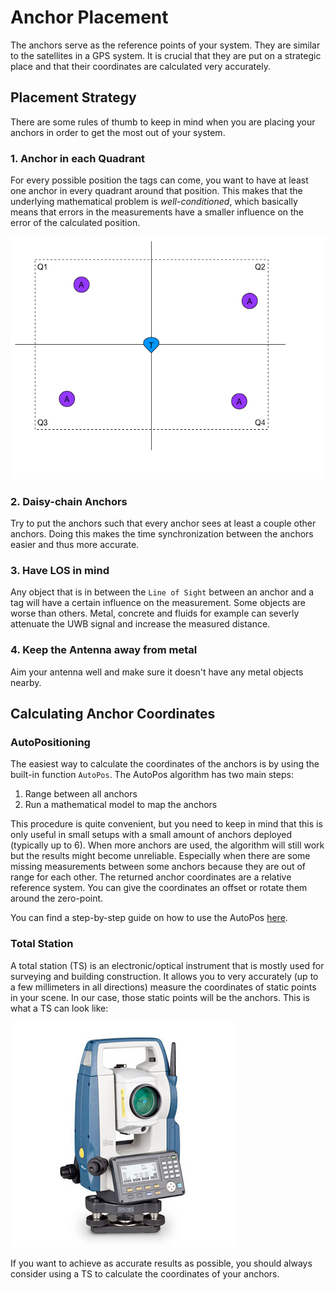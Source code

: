 # Anchor Placement
The anchors serve as the reference points of your system. They are similar to the satellites in a GPS system.
It is crucial that they are put on a strategic place and that their coordinates are calculated very accurately.

## Placement Strategy
There are some rules of thumb to keep in mind when you are placing your anchors in order to get the most out of your system.
### 1. Anchor in each Quadrant
For every possible position the tags can come, you want to have at least one anchor in every quadrant around that position.
This makes that the underlying mathematical problem is _well-conditioned_, which basically means that errors in the measurements have a smaller influence on the error of the calculated position.

![anchor_placement](./img/anchor_placement.png)

### 2. Daisy-chain Anchors
Try to put the anchors such that every anchor sees at least a couple other anchors.
Doing this makes the time synchronization between the anchors easier and thus more accurate.

### 3. Have LOS in mind
Any object that is in between the `Line of Sight` between an anchor and a tag will have a certain influence on the measurement.
Some objects are worse than others. Metal, concrete and fluids for example can severly attenuate the UWB signal and increase the measured distance.

### 4. Keep the Antenna away from metal
Aim your antenna well and make sure it doesn't have any metal objects nearby.

## Calculating Anchor Coordinates
### AutoPositioning
The easiest way to calculate the coordinates of the anchors is by using the built-in function `AutoPos`.
The AutoPos algorithm has two main steps:
 1. Range between all anchors
 2. Run a mathematical model to map the anchors

This procedure is quite convenient, but you need to keep in mind that this is only useful in small setups with a small amount of anchors deployed (typically up to 6).
When more anchors are used, the algorithm will still work but the results might become unreliable. Especially when there are some missing measurements between some anchors because they are out of range for each other.
The returned anchor coordinates are a relative reference system. You can give the coordinates an offset or rotate them around the zero-point.

You can find a step-by-step guide on how to use the AutoPos [here](LINK).

### Total Station
A total station (TS) is an electronic/optical instrument that is mostly used for surveying and building construction.
It allows you to very accurately (up to a few millimeters in all directions) measure the coordinates of static points in your scene.
In our case, those static points will be the anchors.
This is what a TS can look like:

![totalstation](./img/totalstation.jpg)

If you want to achieve as accurate results as possible, you should always consider using a TS to calculate the coordinates of your anchors.

